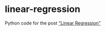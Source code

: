linear-regression
=================

Python code for the post ["Linear Regression"](http://jeremykun.com/2013/08/18/linear-regression/)
